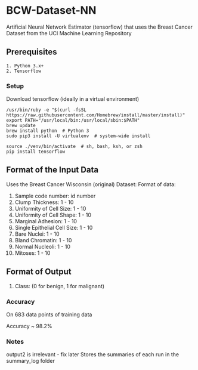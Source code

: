 # BCW-Dataset-NN
Artificial Neural Network Estimator (tensorflow) that uses the Breast Cancer Dataset from the UCI Machine Learning Repository

## Prerequisites
```
1. Python 3.x+
2. Tensorflow
```
### Setup
Download tensorflow (ideally in a virtual environment)
```
/usr/bin/ruby -e "$(curl -fsSL https://raw.githubusercontent.com/Homebrew/install/master/install)"
export PATH="/usr/local/bin:/usr/local/sbin:$PATH"
brew update
brew install python  # Python 3
sudo pip3 install -U virtualenv  # system-wide install
```
```
source ./venv/bin/activate  # sh, bash, ksh, or zsh
pip install tensorflow
```
## Format of the Input Data
Uses the Breast Cancer Wisconsin (original) Dataset:
Format of data:
1. Sample code number: id number 
2. Clump Thickness: 1 - 10 
3. Uniformity of Cell Size: 1 - 10 
4. Uniformity of Cell Shape: 1 - 10 
5. Marginal Adhesion: 1 - 10 
6. Single Epithelial Cell Size: 1 - 10 
7. Bare Nuclei: 1 - 10 
8. Bland Chromatin: 1 - 10 
9. Normal Nucleoli: 1 - 10 
10. Mitoses: 1 - 10 

## Format of Output

1. Class: (0 for benign, 1 for malignant)

### Accuracy

On 683 data points of training data

Accuracy ~ 98.2%

### Notes
output2 is irrelevant - fix later
Stores the summaries of each run in the summary_log folder
